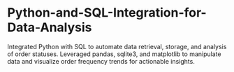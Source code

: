 # Python-and-SQL-Integration-for-Data-Analysis
Integrated Python with SQL to automate data retrieval, storage, and analysis of order statuses. Leveraged pandas, sqlite3, and matplotlib to manipulate data and visualize order frequency trends for actionable insights.
